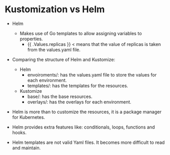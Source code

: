 # Kustomization vs Helm

- Helm
  - Makes use of Go templates to allow assigning variables to properties.
    - {{ .Values.replicas }} < means that the value of replicas is taken from the values.yaml file.
- Comparing the structure of Helm and Kustomize:

  - Helm
    - envoiroments/: has the values.yaml file to store the values for each environment.
    - templates/: has the templates for the resources.
  - Kustomize
    - base/: has the base resources.
    - overlays/: has the overlays for each environment.

- Helm is more than to customize the resources, it is a package manager for Kubernetes.
- Helm provides extra features like: conditionals, loops, functions and hooks.
- Helm templates are not valid Yaml files. It becomes more difficult to read and maintain.
